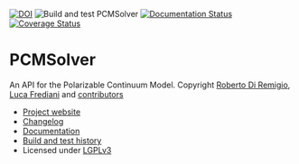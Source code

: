 [![DOI](https://zenodo.org/badge/23794148.svg)](https://zenodo.org/badge/latestdoi/23794148)
![Build and test PCMSolver](https://github.com/PCMSolver/pcmsolver/workflows/Build%20and%20test%20PCMSolver/badge.svg)
[![Documentation Status](https://readthedocs.org/projects/pcmsolver/badge/?version=stable)](http://pcmsolver.readthedocs.org/en/latest/?badge=latest)
[![Coverage Status](https://codecov.io/gh/PCMSolver/pcmsolver/branch/release%2F1.2.Z/graph/badge.svg)](https://codecov.io/gh/PCMSolver/pcmsolver)

PCMSolver
=========

An API for the Polarizable Continuum Model. Copyright [Roberto Di Remigio](mailto:roberto.d.remigio@uit.no),
[Luca Frediani](mailto:luca.frediani@uit.no) and [contributors](https://github.com/PCMSolver/pcmsolver/blob/release/1.2.Z/AUTHORS.md)

- [Project website](https://github.com/PCMSolver/pcmsolver)
- [Changelog](CHANGELOG.md)
- [Documentation](http://pcmsolver.readthedocs.io)
- [Build and test history](https://travis-ci.org/PCMSolver/pcmsolver/builds)
- Licensed under [LGPLv3](LICENSE)
